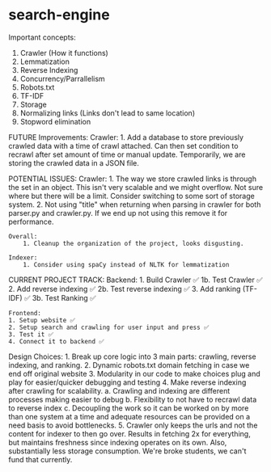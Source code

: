 # search-engine

Important concepts:
1. Crawler (How it functions)
2. Lemmatization
3. Reverse Indexing
4. Concurrency/Parrallelism
5. Robots.txt
6. TF-IDF
7. Storage
8. Normalizing links (Links don't lead to same location)
9. Stopword elimination



FUTURE Improvements:
    Crawler:
        1. Add a database to store previously crawled data with a time of crawl attached. Can then set condition to recrawl
            after set amount of time or manual update. Temporarily, we are storing the crawled data in a JSON file.




POTENTIAL ISSUES:
    Crawler:
        1. The way we store crawled links is through the set in an object. This isn't very scalable and we might overflow. Not sure where
            but there will be a limit. Consider switching to some sort of storage system.
        2. Not using "title" when returning when parsing in crawler for both parser.py and crawler.py. If we end up not using this
            remove it for performance.

    Overall:
        1. Cleanup the organization of the project, looks disgusting.

    Indexer:
        1. Consider using spaCy instead of NLTK for lemmatization



CURRENT PROJECT TRACK:
    Backend:
    1. Build Crawler ✅
    1b. Test Crawler ✅
    2. Add reverse indexing ✅
    2b. Test reverse indexing ✅
    3. Add ranking (TF-IDF) ✅
    3b. Test Ranking ✅


    Frontend:
    1. Setup website ✅
    2. Setup search and crawling for user input and press ✅
    3. Test it ✅
    4. Connect it to backend ✅


Design Choices:
    1. Break up core logic into 3 main parts: crawling, reverse indexing, and ranking.
    2. Dynamic robots.txt domain fetching in case we end off original website
    3. Modularity in our code to make choices plug and play for easier/quicker debugging and testing
    4. Make reverse indexing after crawling for scalability.
        a. Crawling and indexing are different processes making easier to debug
        b. Flexibility to not have to recrawl data to reverse index
        c. Decoupling the work so it can be worked on by more than one system at a time and adequate resources
            can be provided on a need basis to avoid bottlenecks.
    5. Crawler only keeps the urls and not the content for indexer to then go over. Results in fetching 2x for everything,
        but maintains freshness since indexing operates on its own. Also, substantially less storage consumption. We're broke students, we
        can't fund that currently.
